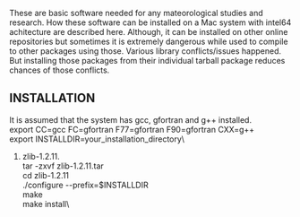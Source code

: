These are basic software needed for any mateorological studies and research. How these software can be installed on a Mac system with intel64 achitecture are described here. 
Although, it can be installed on other online repositories but sometimes it is extremely dangerous while used to compile to other packages using those. Various library 
conflicts/issues happened. But installing those packages from their individual tarball package reduces chances of those conflicts.
## INSTALLATION ##
It is assumed that the system has gcc, gfortran and g++ installed.\
export CC=gcc FC=gfortran F77=gfortran F90=gfortran CXX=g++\
export INSTALLDIR=your_installation_directory\
1. zlib-1.2.11.\
   tar -zxvf zlib-1.2.11.tar\
   cd zlib-1.2.11\
   ./configure --prefix=$INSTALLDIR\
   make\
   make install\
